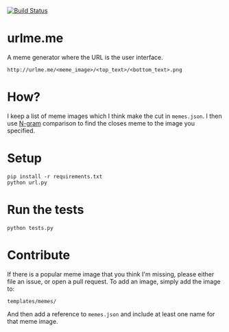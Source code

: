 [![Build Status](https://travis-ci.org/captbaritone/urlmeme.svg?branch=master)](https://travis-ci.org/captbaritone/urlmeme)

# urlme.me

A meme generator where the URL is the user interface.

    http://urlme.me/<meme_image>/<top_text>/<bottom_text>.png

# How?

I keep a list of meme images which I think make the cut in `memes.json`. I then
use [N-gram](https://en.wikipedia.org/wiki/N-gram) comparison to find the
closes meme to the image you specified.

# Setup

    pip install -r requirements.txt
    python url.py

# Run the tests

    python tests.py

# Contribute

If there is a popular meme image that you think I'm missing, please either file
an issue, or open a pull request. To add an image, simply add the image to:

    templates/memes/

And then add a reference to `memes.json` and include at least one name for that
meme image.
